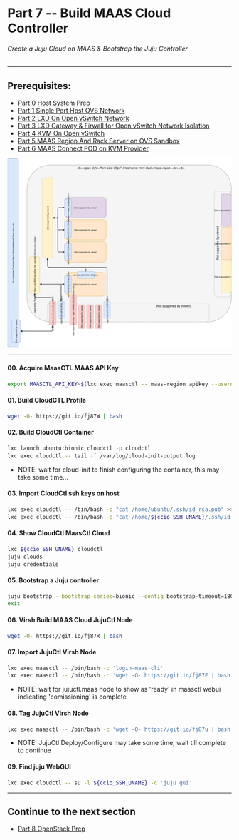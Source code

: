 # Part 7 -- Build MAAS Cloud Controller
###### Create a Juju Cloud on MAAS & Bootstrap the Juju Controller

-------
## Prerequisites:
- [Part 0 Host System Prep]
- [Part 1 Single Port Host OVS Network]
- [Part 2 LXD On Open vSwitch Network]
- [Part 3 LXD Gateway & Firwall for Open vSwitch Network Isolation]
- [Part 4 KVM On Open vSwitch]
- [Part 5 MAAS Region And Rack Server on OVS Sandbox]
- [Part 6 MAAS Connect POD on KVM Provider]

![CCIO Hypervisor - JujuCTL Cloud Controller](web/drawio/juju_maas_cloud_controller.svg)

-------
#### 00. Acquire MaasCTL MAAS API Key
````sh
export MAASCTL_API_KEY=$(lxc exec maasctl -- maas-region apikey --username=admin)
````

#### 01. Build CloudCTL Profile
````sh
wget -O- https://git.io/fj87W | bash
````

#### 02. Build CloudCtl Container
````sh
lxc launch ubuntu:bionic cloudctl -p cloudctl
lxc exec cloudctl -- tail -f /var/log/cloud-init-output.log
````
  - NOTE: wait for cloud-init to finish configuring the container, this may take some time...

#### 03. Import CloudCtl ssh keys on host
````sh
lxc exec cloudctl -- /bin/bash -c "cat /home/ubuntu/.ssh/id_rsa.pub" >>/root/.ssh/authorized_keys
lxc exec cloudctl -- /bin/bash -c "cat /home/${ccio_SSH_UNAME}/.ssh/id_rsa.pub" >>/root/.ssh/authorized_keys
````

#### 04. Show CloudCtl MaasCtl Cloud
````sh
lxc ${ccio_SSH_UNAME} cloudctl
juju clouds
juju credentials
````

#### 05. Bootstrap a Juju controller
````sh
juju bootstrap --bootstrap-series=bionic --config bootstrap-timeout=1800 --constraints "tags=jujuctl" maasctl jujuctl
exit
````

#### 06. Virsh Build MAAS Cloud JujuCtl Node
````sh
wget -O- https://git.io/fj87R | bash
````

#### 07. Import JujuCtl Virsh Node
````sh
lxc exec maasctl -- /bin/bash -c 'login-maas-cli'
lxc exec maasctl -- /bin/bash -c 'wget -O- https://git.io/fj87E | bash'
````
  - NOTE: wait for jujuctl.maas node to show as 'ready' in maasctl webui indicating 'comissioning' is complete

#### 08. Tag JujuCtl Virsh Node
````sh
lxc exec maasctl -- /bin/bash -c 'wget -O- https://git.io/fj87u | bash'
````
  - NOTE: JujuCtl Deploy/Configure may take some time, wait till complete to continue

#### 09. Find juju WebGUI
````sh
lxc exec cloudctl -- su -l ${ccio_SSH_UNAME} -c 'juju gui'
````

-------
## Continue to the next section
- [Part 8 OpenStack Prep]

<!-- Markdown link & img dfn's -->
[Part 0 Host System Prep]: ../0_Host_System_Prep
[Part 1 Single Port Host OVS Network]: ../1_Single_Port_Host-Open_vSwitch_Network_Configuration
[Part 2 LXD On Open vSwitch Network]: ../2_LXD-On-OVS
[Part 3 LXD Gateway & Firwall for Open vSwitch Network Isolation]: ../3_LXD_Network_Gateway
[Part 4 KVM On Open vSwitch]: ../4_KVM_On_Open_vSwitch
[Part 5 MAAS Region And Rack Server on OVS Sandbox]: ../5_MAAS-Rack_And_Region_Ctl-On-Open_vSwitch
[Part 6 MAAS Connect POD on KVM Provider]: ../6_MAAS-Connect_POD_KVM-Provider
[Part 7 Juju MAAS Cloud]: ../7_Juju_MAAS_Cloud
[Part 8 OpenStack Prep]: ../8_OpenStack_Deploy

